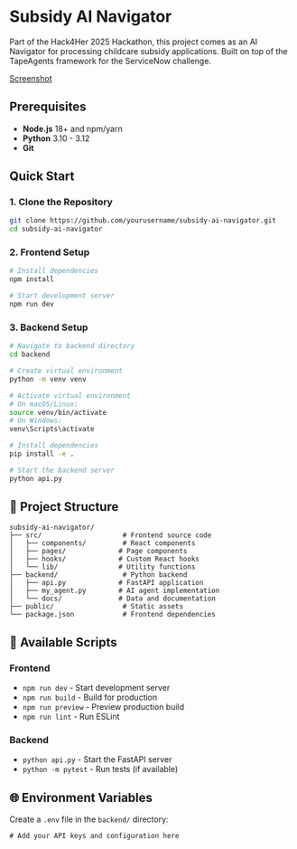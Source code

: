 # Subsidy AI Navigator

Part of the Hack4Her 2025 Hackathon, this project comes as an AI Navigator for processing childcare subsidy applications. Built on top of the TapeAgents framework for the ServiceNow challenge.

[Screenshot](frontend/src/images/Hack4Her.png)

## Prerequisites

- **Node.js** 18+ and npm/yarn
- **Python** 3.10 - 3.12
- **Git**

## Quick Start

### 1. Clone the Repository
```bash
git clone https://github.com/yourusername/subsidy-ai-navigator.git
cd subsidy-ai-navigator
```

### 2. Frontend Setup
```bash
# Install dependencies
npm install

# Start development server
npm run dev
```

### 3. Backend Setup
```bash
# Navigate to backend directory
cd backend

# Create virtual environment
python -m venv venv

# Activate virtual environment
# On macOS/Linux:
source venv/bin/activate
# On Windows:
venv\Scripts\activate

# Install dependencies
pip install -e .

# Start the backend server
python api.py
```

## 📁 Project Structure

```
subsidy-ai-navigator/
├── src/                    # Frontend source code
│   ├── components/         # React components
│   ├── pages/             # Page components
│   ├── hooks/             # Custom React hooks
│   └── lib/               # Utility functions
├── backend/                # Python backend
│   ├── api.py             # FastAPI application
│   ├── my_agent.py        # AI agent implementation
│   └── docs/              # Data and documentation
├── public/                 # Static assets
└── package.json            # Frontend dependencies
```

## 🔧 Available Scripts

### Frontend
- `npm run dev` - Start development server
- `npm run build` - Build for production
- `npm run preview` - Preview production build
- `npm run lint` - Run ESLint

### Backend
- `python api.py` - Start the FastAPI server
- `python -m pytest` - Run tests (if available)

## 🌐 Environment Variables

Create a `.env` file in the `backend/` directory:

```env
# Add your API keys and configuration here
```

